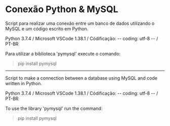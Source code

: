 # Conexão Python & MySQL

Script para realizar uma conexão entre um banco de dados utilizando o MySQL e um código escrito em Python.

Python 3.7.4 / Microsoft VSCode 1.38.1 / Códificação: -- coding: utf-8 -- / PT-BR

Para utilizar a biblioteca 'pymysql' execute o comando:

> pip install pymysql

--------------------------------------------------------

Script to make a connection between a database using MySQL and code written in Python.

Python 3.7.4 / Microsoft VSCode 1.38.1 / Códificação: -- coding: utf-8 -- / PT-BR

To use the library 'pymysql' run the command: 

> pip install pymysql
